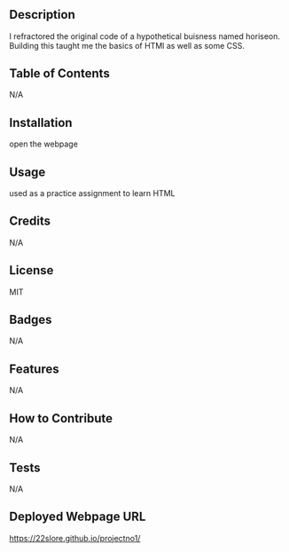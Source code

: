 # <projectno1>

## Description

I refractored the original code of a hypothetical buisness named horiseon. Building this taught me the basics of HTMl as well as some CSS.

## Table of Contents 

  N/A
  
## Installation

open the webpage

## Usage

used as a practice assignment to learn HTML

## Credits

N/A

## License

MIT

## Badges

N/A
  
## Features

N/A

## How to Contribute
N/A

## Tests

N/A
  
 ## Deployed Webpage URL
  https://22slore.github.io/projectno1/

